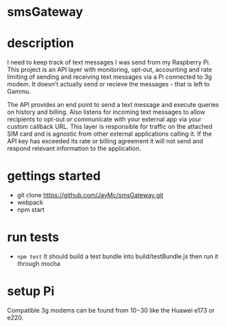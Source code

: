 # smsGateway

# description
I need to keep track of text messages I was send from my Raspberry Pi. This project is an API layer with monitoring, opt-out, accounting and rate limiting of sending and receiving text messages via a Pi connected to 3g modem. It doesn't actually send or recieve the messages - that is left to Gammu.

The API provides an end point to send a text message and execute queries on history and billing. Also listens for incoming text messages to allow recipients to opt-out or communicate with your external app via your custom callback URL. This layer is responsible for traffic on the attached SIM card and is agnostic from other external applications calling it. If the API key has exceeded its rate or billing agreement it will not send and respond relevant information to the application.

# gettings started
* git clone https://github.com/JayMc/smsGateway.git
* webpack
* npm start

# run tests
* ```npm test```
It should build a test bundle into build/testBundle.js then run it through mocha

# setup Pi
Compatible 3g modems can be found from $10-$30 like the Huawei e173 or e220.
